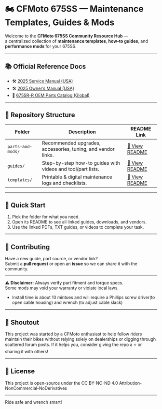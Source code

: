# 🏍️ CFMoto 675SS — Maintenance Templates, Guides & Mods

Welcome to the **CFMoto 675SS Community Resource Hub** —  
a centralized collection of **maintenance templates**, **how-to guides**, and **performance mods** for your 675SS.

---

## 📚 Official Reference Docs

- 🛠️ [2025 Service Manual (USA)](https://www.cfmotousa.com/assets/cfmoto/images/service_manuals/my25-mcy-sm-cover-front-web_675ss.pdf)  
- 🛠️ [2025 Owner’s Manual (USA)](https://www.cfmotousa.com/assets/cfmoto/images/owners_manuals/2025-cfmoto-675ss-om-usa-20250106-web.pdf)  
- 🧩 [675SR-R OEM Parts Catalog (Global)](https://www.cfmotomalaysia.com.my/Source/Spare_Part/parts_catalog/675SR-R%20(U24052025)_NP.PDF)  

---

## 📂 Repository Structure

| Folder | Description | README Link |
|--------|-------------|-------------|
| `parts-and-mods/` | Recommended upgrades, accessories, tuning, and vendor links. | [📄 View README](./parts-and-mods/README.md) |
| `guides/` | Step-by-step how-to guides with videos and tool/part lists. | [📄 View README](./guides/README.md) |
| `templates/` | Printable & digital maintenance logs and checklists. | [📄 View README](./templates/README.md) |

---

## 🚀 Quick Start

1. Pick the folder for what you need.
2. Open its README to see all linked guides, downloads, and vendors.
3. Use the linked PDFs, TXT guides, or videos to complete your task.

---

## 📣 Contributing

Have a new guide, part source, or vendor link?  
Submit a **pull request** or open an **issue** so we can share it with the community.

---

⚠️ **Disclaimer:** Always verify part fitment and torque specs.  
Some mods may void your warranty or violate local laws.
- Install time is about 10 mintues and will require a Phillips screw driver(to open cable housing) and wrench (to adjust cable slack)

---

## 📣 Shoutout

This project was started by a CFMoto enthusiast to help fellow riders maintain their bikes without relying solely on dealerships or digging through scattered forum posts. If it helps you, consider giving the repo a ⭐️ or sharing it with others!

---

## 📄 License

This project is open-source under the CC BY-NC-ND 4.0 Attribution-NonCommercial-NoDerivatives

---

Ride safe and wrench smart!  
